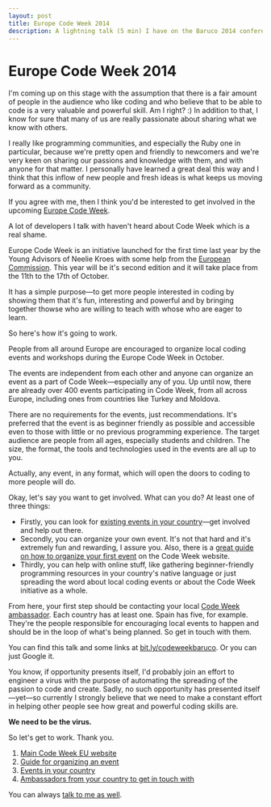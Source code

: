 ```yaml
---
layout: post
title: Europe Code Week 2014
description: A lightning talk (5 min) I have on the Baruco 2014 conference about Europe Code Week 2014.
---
```


# Europe Code Week 2014

I'm coming up on this stage with the assumption that there is a fair amount of people in the audience who like coding and who believe that to be able to code is a very valuable and powerful skill. Am I right? :) In addition to that, I know for sure that many of us are really passionate about sharing what we know with others.

I really like programming communities, and especially the Ruby one in particular, because we're pretty open and friendly to newcomers and we're very keen on sharing our passions and knowledge with them, and with anyone for that matter. I personally have learned a great deal this way and I think that this inflow of new people and fresh ideas is what keeps us moving forward as a community.

If you agree with me, then I think you'd be interested to get involved in the upcoming [Europe Code Week](http://codeweek.eu/).

A lot of developers I talk with haven't heard about Code Week which is a real shame.

Europe Code Week is an initiative launched for the first time last year by the Young Advisors of Neelie Kroes with some help from the [European Commission](http://ec.europa.eu/dgs/connect/en/content/dg-connect). This year will be it's second edition and it will take place from the 11th to the 17th of October.

It has a simple purpose—to get more people interested in coding by showing them that it's fun, interesting and powerful and by bringing together thowse who are willing to teach with whose who are eager to learn.

So here's how it's going to work.

People from all around Europe are encouraged to organize local coding events and workshops during the Europe Code Week in October.

The events are independent from each other and anyone can organize an event as a part of Code Week—especially any of you. Up until now, there are already over 400 events participating in Code Week, from all across Europe, including ones from countries like Turkey and Moldova.

There are no requirements for the events, just recommendations. It's preferred that the event is as beginner friendly as possible and accessible even to those with little or no previous programming experience. The target audience are people from all ages, especially students and children. The size, the format, the tools and technologies used in the events are all up to you.

Actually, any event, in any format, which will open the doors to coding to more people will do.

Okay, let's say you want to get involved. What can you do? At least one of three things:

- Firstly, you can look for [existing events in your country](http://events.codeweek.eu/)—get involved and help out there.
- Secondly, you can organize your own event. It's not that hard and it's extremely fun and rewarding, I assure you. Also, there is a [great guide on how to organize your first event](http://events.codeweek.eu/guide/) on the Code Week website.
- Thirdly, you can help with online stuff, like gathering beginner-friendly programming resources in your country's native language or just spreading the word about local coding events or about the Code Week initiative as a whole.

From here, your first step should be contacting your local [Code Week ambassador](http://events.codeweek.eu/ambassadors/). Each country has at least one. Spain has five, for example. They're the people responsible for encouraging local events to happen and should be in the loop of what's being planned. So get in touch with them.

You can find this talk and some links at [bit.ly/codeweekbaruco](http://bit.ly/codeweekbaruco). Or you can just Google it.

You know, if opportunity presents itself, I'd probably join an effort to engineer a virus with the purpose of automating the spreading of the passion to code and create. Sadly, no such opportunity has presented itself—yet—so currently I strongly believe that we need to make a constant effort in helping other people see how great and powerful coding skills are.

**We need to be the virus.**

So let's get to work. Thank you.

1. [Main Code Week EU website](http://codeweek.eu/)
2. [Guide for organizing an event](http://events.codeweek.eu/guide/)
3. [Events in your country](http://events.codeweek.eu/)
4. [Ambassadors from your country to get in touch with](http://events.codeweek.eu/ambassadors/)

You can always [talk to me as well](mailto:me@ddimitrov.name).
